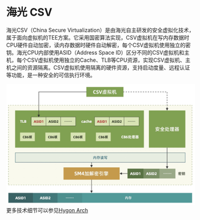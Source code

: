 # 海光 CSV
海光CSV（China Secure Virtualization）是由海光自主研发的安全虚拟化技术，属于面向虚拟机的TEE方案。它采用国密算法实现，CSV虚拟机在写内存数据时CPU硬件自动加密，读内存数据时硬件自动解密，每个CSV虚拟机使用独立的密钥。海光CPU内部使用ASID（Address Space ID）区分不同的CSV虚拟机和主机，每个CSV虚拟机使用独立的Cache、TLB等CPU资源，实现CSV虚拟机、主机之间的资源隔离。CSV虚拟机使用隔离的硬件资源，支持启动度量、远程认证等功能，是一种安全的可信执行环境。


![csv](../../images/csv.jpg)
更多技术细节可以参见[Hygon Arch](https://openanolis.cn/sig/Hygon-Arch)
